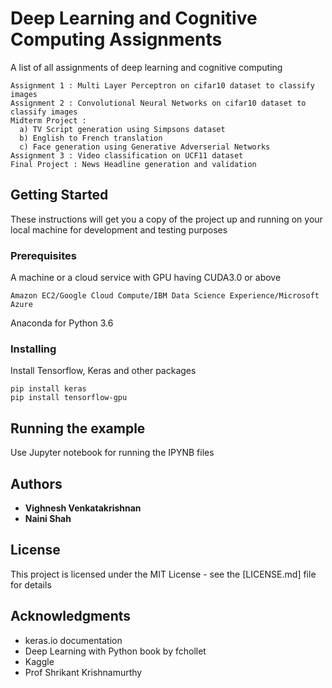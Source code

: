 # Deep Learning and Cognitive Computing Assignments

A list of all assignments of deep learning and cognitive computing
```
Assignment 1 : Multi Layer Perceptron on cifar10 dataset to classify images
Assignment 2 : Convolutional Neural Networks on cifar10 dataset to classify images
Midterm Project :
  a) TV Script generation using Simpsons dataset
  b) English to French translation
  c) Face generation using Generative Adverserial Networks
Assignment 3 : Video classification on UCF11 dataset
Final Project : News Headline generation and validation
```

## Getting Started

These instructions will get you a copy of the project up and running on your local machine for development and testing purposes

### Prerequisites

A machine or a cloud service with GPU having CUDA3.0 or above

```
Amazon EC2/Google Cloud Compute/IBM Data Science Experience/Microsoft Azure
```

Anaconda for Python 3.6

### Installing


Install Tensorflow, Keras and other packages


```
pip install keras
pip install tensorflow-gpu
```



## Running the example

Use Jupyter notebook for running the IPYNB files



## Authors

* **Vighnesh Venkatakrishnan**
* **Naini Shah** 


## License

This project is licensed under the MIT License - see the [LICENSE.md] file for details

## Acknowledgments

* keras.io documentation
* Deep Learning with Python book by fchollet
* Kaggle
* Prof Shrikant Krishnamurthy

